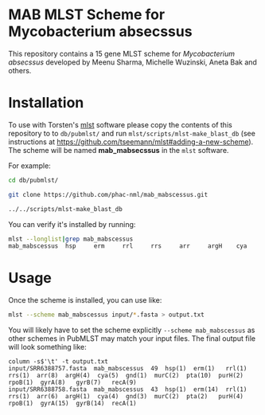 # MAB MLST Scheme for Mycobacterium absecssus

This repository contains a 15 gene MLST scheme for *Mycobacterium absecssus* developed by Meenu Sharma, Michelle Wuzinski, Aneta Bak and others.

# Installation

To use with Torsten's [mlst](https://github.com/tseemann/mlst) software please copy the contents of this repository to to `db/pubmlst/` and run `mlst/scripts/mlst-make_blast_db` (see instructions at <https://github.com/tseemann/mlst#adding-a-new-scheme>). The scheme will be named **mab_mabsecssus** in the `mlst` software.

For example:

```bash
cd db/pubmlst/

git clone https://github.com/phac-nml/mab_mabscessus.git

../../scripts/mlst-make_blast_db
```

You can verify it's installed by running:

```bash
mlst --longlist|grep mab_mabscessus
mab_mabscessus  hsp     erm     rrl     rrs     arr     argH    cya     gnd     murC    pta     purH    rpoB    gyrA    gyrB    recA
```

# Usage

Once the scheme is installed, you can use like:

```bash
mlst --scheme mab_mabscessus input/*.fasta > output.txt
```

You will likely have to set the scheme explicitly `--scheme mab_mabscessus` as other schemes in PubMLST may match your input files. The final output file will look something like:

```
column -s$'\t' -t output.txt 
input/SRR6388757.fasta  mab_mabscessus  49  hsp(1)  erm(1)   rrl(1)  rrs(1)  arr(8)  argH(4)  cya(5)  gnd(1)  murC(2)  pta(10)  purH(2)  rpoB(1)  gyrA(8)   gyrB(7)   recA(9)
input/SRR6388758.fasta  mab_mabscessus  43  hsp(1)  erm(14)  rrl(1)  rrs(1)  arr(6)  argH(1)  cya(4)  gnd(3)  murC(2)  pta(2)   purH(4)  rpoB(1)  gyrA(15)  gyrB(14)  recA(1)
```
